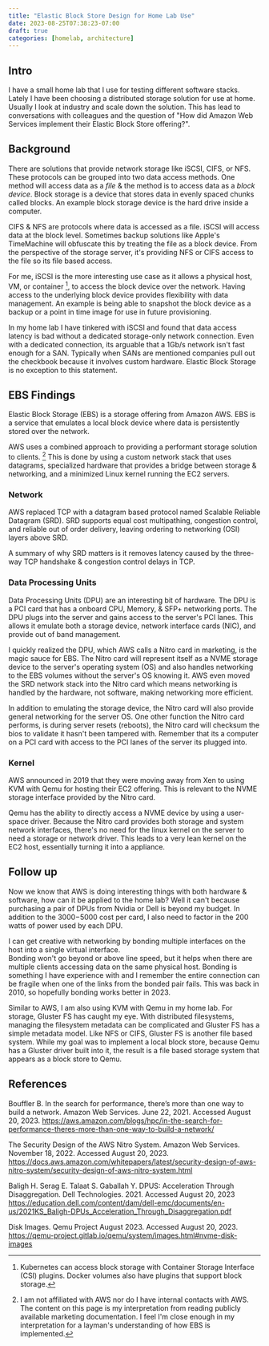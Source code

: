 ```yaml
---
title: "Elastic Block Store Design for Home Lab Use"
date: 2023-08-25T07:38:23-07:00
draft: true
categories: [homelab, architecture]
---
```


## Intro

I have a small home lab that I use for testing different software stacks. Lately I have been choosing a distributed 
storage solution for use at home.  Usually I look at industry and scale down the solution.  This has lead to 
conversations with colleagues and the question of "How did Amazon Web Services implement their Elastic Block Store 
offering?".  

## Background

There are solutions that provide network storage like iSCSI, CIFS, or NFS.  These protocols can be grouped into two
data access methods.  One method will access data as a *file* & the method is to access data as a *block device*.  Block 
storage is a device that stores data in evenly spaced chunks called blocks.  An example block storage device is 
the hard drive inside a computer.

CIFS & NFS are protocols where data is accessed as a file.  iSCSI will access data at the block level. Sometimes 
backup solutions like Apple's TimeMachine will obfuscate this by treating the file as a block device. From the 
perspective of the storage server, it's providing NFS or CIFS access to the file so its file based access.

For me, iSCSI is the more interesting use case as it allows a physical host, VM, or container [^1], to access the block 
device over the network. Having access to the underlying block device provides flexibility with data management.  An 
example is being able to snapshot the block device as a backup or a point in time image for use in future 
provisioning.

In my home lab I have tinkered with iSCSI and found that data access latency is bad without a dedicated storage-only 
network connection.  Even with a dedicated connection, its arguable that a 1Gb/s network isn't 
fast enough for a SAN.  Typically when SANs are mentioned companies pull out the checkbook because it involves custom 
hardware. Elastic Block Storage is no exception to this statement.

## EBS Findings

Elastic Block Storage (EBS) is a storage offering from Amazon AWS.  EBS is a service that emulates a local block device
where data is persistently stored over the network.

AWS uses a combined approach to providing a performant storage solution to clients. [^2]  This is done by using a 
custom network stack that uses datagrams, specialized hardware that provides a bridge between storage & networking, 
and a minimized Linux kernel running the EC2 servers.

### Network

AWS replaced TCP with a datagram based protocol named Scalable Reliable Datagram (SRD).  SRD supports equal cost 
multipathing, congestion control, and reliable out of order delivery, leaving ordering to networking (OSI) layers above
SRD.  

A summary of why SRD matters is it removes latency caused by the three-way TCP handshake & congestion control delays 
in TCP.

### Data Processing Units

Data Processing Units (DPU) are an interesting bit of hardware.  The DPU is a PCI card that has a onboard CPU, Memory, & 
SFP+ networking ports.  The DPU plugs into the server and gains access to the server's PCI lanes.  This allows it 
emulate both a storage device, network interface cards (NIC), and provide out of band management.

I quickly realized the DPU, which AWS calls a Nitro card in marketing, is the magic sauce for EBS.  The Nitro card will 
represent itself as a NVME storage device to the server's operating system (OS) and also handles networking to the EBS 
volumes without the server's OS knowing it.  AWS even moved the SRD network stack into the Nitro card which means 
networking is handled by the hardware, not software, making networking more efficient.

In addition to emulating the storage device, the Nitro card will also provide general networking for the server OS.  One 
other function the Nitro card performs, is during server resets (reboots), the Nitro card will checksum the bios
to validate it hasn't been tampered with. Remember that its a computer on a PCI card with access to the PCI lanes of 
the server its plugged into.

### Kernel

AWS announced in 2019 that they were moving away from Xen to using KVM with Qemu for hosting their EC2 offering.  This 
is relevant to the NVME storage interface provided by the Nitro card.

Qemu has the ability to directly access a NVME device by using a user-space driver.  Because the Nitro card provides 
both storage and system network interfaces, there's no need for the linux kernel on the server to need a
storage or network driver.  This leads to a very lean kernel on the EC2 host, essentially turning it into a appliance.

## Follow up

Now we know that AWS is doing interesting things with both hardware & software, how can it be applied to the home lab?
Well it can't because purchasing a pair of DPUs from Nvidia or Dell is beyond my budget. In addition to the $3000-$5000
cost per card, I also need to factor in the 200 watts of power used by each DPU.

I can get creative with networking by bonding multiple interfaces on the host into a single virtual interface.  
Bonding won't go beyond or above line speed, but it helps when there are multiple clients accessing
data on the same physical host.  Bonding is something I have experience with and I remember the entire connection can be 
fragile when one of the links from the bonded pair fails.  This was back in 2010, so hopefully bonding works 
better in 2023.

Similar to AWS, I am also using KVM with Qemu in my home lab.  For storage, Gluster FS has caught my eye.  With 
distributed filesystems, managing the filesystem metadata can be complicated and Gluster FS has a simple metadata model.
Like NFS or CIFS, Gluster FS is another file based system. While my goal was to implement a local block store, because 
Qemu has a Gluster driver built into it, the result is a file based storage system that appears as a block store to Qemu.

## References

Bouffler B. In the search for performance, there’s more than one way to build a network. Amazon Web Services. 
June 22, 2021.  Accessed August 20, 2023.
https://aws.amazon.com/blogs/hpc/in-the-search-for-performance-theres-more-than-one-way-to-build-a-network/

The Security Design of the AWS Nitro System. Amazon Web Services. November 18, 2022. Accessed August 20, 2023. 
https://docs.aws.amazon.com/whitepapers/latest/security-design-of-aws-nitro-system/security-design-of-aws-nitro-system.html

Baligh H. Serag E. Talaat S. Gaballah Y. DPUS: Acceleration Through Disaggregation. Dell Technologies. 2021. 
Accessed August 20, 2023
https://education.dell.com/content/dam/dell-emc/documents/en-us/2021KS_Baligh-DPUs_Acceleration_Through_Disaggregation.pdf

Disk Images. Qemu Project August 2023. Accessed August 20, 2023.
https://qemu-project.gitlab.io/qemu/system/images.html#nvme-disk-images


[^1]: Kubernetes can access block storage with Container Storage Interface (CSI) plugins. Docker volumes also have 
plugins that support block storage.
[^2]: I am not affiliated with AWS nor do I have internal contacts with AWS.  The content on this page is my 
interpretation from reading publicly available marketing documentation.  I feel I'm close enough in my interpretation 
for a layman's understanding of how EBS is implemented. 

